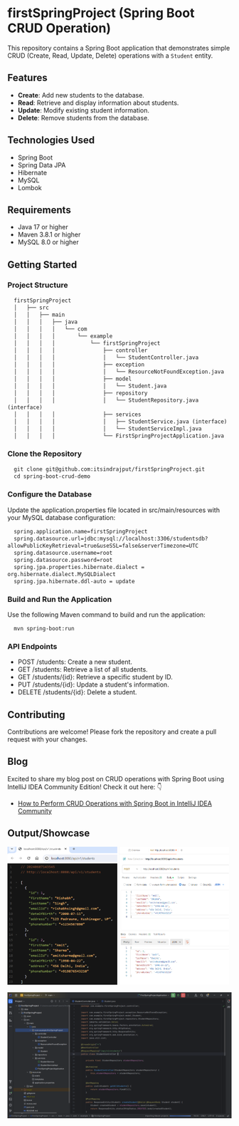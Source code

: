 # firstSpringProject (Spring Boot CRUD Operation)

This repository contains a Spring Boot application that demonstrates simple CRUD (Create, Read, Update, Delete) operations with a `Student` entity.

## Features

- **Create**: Add new students to the database.
- **Read**: Retrieve and display information about students.
- **Update**: Modify existing student information.
- **Delete**: Remove students from the database.

## Technologies Used

- Spring Boot
- Spring Data JPA
- Hibernate
- MySQL
- Lombok

## Requirements

- Java 17 or higher
- Maven 3.8.1 or higher
- MySQL 8.0 or higher

## Getting Started

### Project Structure

```
  firstSpringProject
  │   ├── src
  │   │   ├── main
  │   │   │   ├── java
  │   │   │   │   └── com
  │   │   │   │       └── example
  │   │   │   │           └── firstSpringProject
  │   │   │   │               ├── controller
  │   │   │   │               │   └── StudentController.java
  │   │   │   │               ├── exception
  │   │   │   │               │   └── ResourceNotFoundException.java
  │   │   │   │               ├── model
  │   │   │   │               │   └── Student.java
  │   │   │   │               ├── repository
  │   │   │   │               │   └── StudentRepository.java (interface)
  │   │   │   │               ├── services
  │   │   │   │               │   ├── StudentService.java (interface)
  │   │   │   │               │   └── StudentServiceImpl.java
  │   │   │   │               └── FirstSpringProjectApplication.java
```

### Clone the Repository

```
  git clone git@github.com:itsindrajput/firstSpringProject.git
  cd spring-boot-crud-demo
```

### Configure the Database

Update the application.properties file located in src/main/resources with your MySQL database configuration:

```
  spring.application.name=firstSpringProject
  spring.datasource.url=jdbc:mysql://localhost:3306/studentsdb?allowPublicKeyRetrieval=true&useSSL=false&serverTimezone=UTC
  spring.datasource.username=root
  spring.datasource.password=root
  spring.jpa.properties.hibernate.dialect = org.hibernate.dialect.MySQLDialect
  spring.jpa.hibernate.ddl-auto = update
```

### Build and Run the Application

Use the following Maven command to build and run the application:

```
  mvn spring-boot:run
```

### API Endpoints

- POST /students: Create a new student.
- GET /students: Retrieve a list of all students.
- GET /students/{id}: Retrieve a specific student by ID.
- PUT /students/{id}: Update a student's information.
- DELETE /students/{id}: Delete a student.

## Contributing

Contributions are welcome! Please fork the repository and create a pull request with your changes.

## Blog

Excited to share my blog post on CRUD operations with Spring Boot using IntelliJ IDEA Community Edition! Check it out here: 👇
- [How to Perform CRUD Operations with Spring Boot in IntelliJ IDEA Community](https://itsindrajput.hashnode.dev/how-to-perform-crud-operations-with-spring-boot-in-intellij-idea-community)

## Output/Showcase

<p float="left">
  <img src="./images/localHost.png" width="49%" height="310"/>
  <img src="./images/postman.png" width="49%" height="310" /> 
</p>
<p> <img src="./images/Code.png" /></p>
